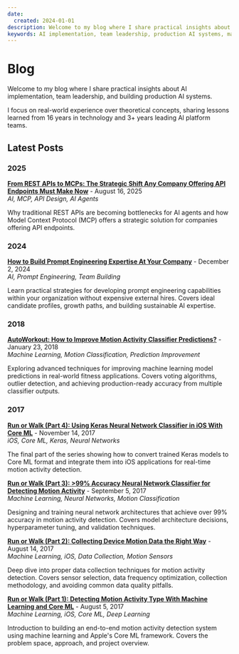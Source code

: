 ```yaml
---
date:
  created: 2024-01-01
description: Welcome to my blog where I share practical insights about AI implementation, team leadership, and building production AI systems.
keywords: AI implementation, team leadership, production AI systems, machine learning, artificial intelligence, AI strategy, technical leadership, AI blog
---
```


# Blog

Welcome to my blog where I share practical insights about AI implementation, team leadership, and building production AI systems.

I focus on real-world experience over theoretical concepts, sharing lessons learned from 16 years in technology and 3+ years leading AI platform teams.

## Latest Posts

### 2025

**[From REST APIs to MCPs: The Strategic Shift Any Company Offering API Endpoints Must Make Now](from-rest-apis-to-mcps-strategic-shift-any-company-offerring-api-endpoints-must-make-now.md)** - August 16, 2025  
*AI, MCP, API Design, AI Agents*

Why traditional REST APIs are becoming bottlenecks for AI agents and how Model Context Protocol (MCP) offers a strategic solution for companies offering API endpoints.

### 2024

**[How to Build Prompt Engineering Expertise At Your Company](how-to-build-prompt-engineering-expertise.md)** - December 2, 2024  
*AI, Prompt Engineering, Team Building*

Learn practical strategies for developing prompt engineering capabilities within your organization without expensive external hires. Covers ideal candidate profiles, growth paths, and building sustainable AI expertise.

### 2018

**[AutoWorkout: How to Improve Motion Activity Classifier Predictions?](autoworkout-improve-prediction-accuracy.md)** - January 23, 2018  
*Machine Learning, Motion Classification, Prediction Improvement*

Exploring advanced techniques for improving machine learning model predictions in real-world fitness applications. Covers voting algorithms, outlier detection, and achieving production-ready accuracy from multiple classifier outputs.

### 2017

**[Run or Walk (Part 4): Using Keras Neural Network Classifier in iOS With Core ML](run-or-walk-part-4.md)** - November 14, 2017  
*iOS, Core ML, Keras, Neural Networks*

The final part of the series showing how to convert trained Keras models to Core ML format and integrate them into iOS applications for real-time motion activity detection.

**[Run or Walk (Part 3): >99% Accuracy Neural Network Classifier for Detecting Motion Activity](run-or-walk-part-3.md)** - September 5, 2017  
*Machine Learning, Neural Networks, Motion Classification*

Designing and training neural network architectures that achieve over 99% accuracy in motion activity detection. Covers model architecture decisions, hyperparameter tuning, and validation techniques.

**[Run or Walk (Part 2): Collecting Device Motion Data the Right Way](run-or-walk-part-2.md)** - August 14, 2017  
*Machine Learning, iOS, Data Collection, Motion Sensors*

Deep dive into proper data collection techniques for motion activity detection. Covers sensor selection, data frequency optimization, collection methodology, and avoiding common data quality pitfalls.

**[Run or Walk (Part 1): Detecting Motion Activity Type With Machine Learning and Core ML](run-or-walk-part-1.md)** - August 5, 2017  
*Machine Learning, iOS, Core ML, Deep Learning*

Introduction to building an end-to-end motion activity detection system using machine learning and Apple's Core ML framework. Covers the problem space, approach, and project overview.

